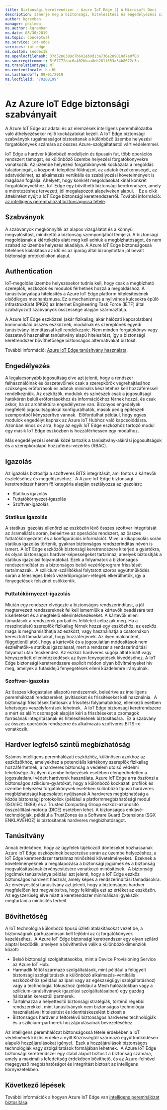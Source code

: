 ```yaml
---
title: Biztonsági keretrendszer – Azure IoT Edge |} A Microsoft Docs
description: Ismerje meg a biztonsági, hitelesítési és engedélyezési szabványok gyűjteménye, amelyek az Azure IoT Edge fejlesztéséhez használt, és érdemes figyelembe venni, mivel a megoldás megtervezése
author: kgremban
manager: philmea
ms.author: kgremban
ms.date: 08/30/2019
ms.topic: conceptual
ms.service: iot-edge
services: iot-edge
ms.custom: seodec18
ms.openlocfilehash: 37d5288389c7b602eb0d13a736e289010d7e0f80
ms.sourcegitcommit: 5f67772dac6a402bbaa8eb261f653a34b8672c3a
ms.translationtype: MT
ms.contentlocale: hu-HU
ms.lasthandoff: 09/01/2019
ms.locfileid: "70208199"
---
```

# <a name="security-standards-for-azure-iot-edge"></a>Az Azure IoT Edge biztonsági szabványait

A Azure IoT Edge az adatai és az elemzések intelligens peremhálózatba való áthelyezésekor rejlő kockázatokat kezeli. A IoT Edge biztonsági szabványok rugalmasságot biztosítanak a különböző üzembe helyezési forgatókönyvek számára az összes Azure-szolgáltatástól várt védelemmel. 

IoT Edge a hardver különböző modelljein és típusain fut, több operációs rendszert támogat, és különböző üzembe helyezési forgatókönyvekre vonatkozik. Az üzembe helyezési forgatókönyvek kockázata a megoldás tulajdonjogát, a központi telepítési földrajzot, az adatok érzékenységét, az adatvédelmet, az alkalmazás vertikális és szabályozási követelményeit is magában foglalja. Ahelyett, hogy konkrét megoldásokat kínál konkrét forgatókönyvekhez, IoT Edge egy bővíthető biztonsági keretrendszer, amely a méretezéshez tervezett, jól megalapozott alapelveken alapul. 
 
Ez a cikk áttekintést nyújt a IoT Edge biztonsági keretrendszerről. További információ: [az intelligens peremhálózat biztonságossá tétele](https://azure.microsoft.com/blog/securing-the-intelligent-edge/).

## <a name="standards"></a>Szabványok

A szabványok megkönnyítik az alapos vizsgálatot és a könnyű megvalósítást, mindkettő a biztonság szempontjából fémjelzi. A biztonsági megoldásnak a kiértékelés alatt meg kell adniuk a megbízhatóságot, és nem szabad az üzembe helyezés akadálya. A Azure IoT Edge biztonságossá tételének kialakítása az idő és az iparág által bizonyítottan jól bevált biztonsági protokollokon alapul. 

## <a name="authentication"></a>Authentication

IoT-megoldás üzembe helyezésekor tudnia kell, hogy csak a megbízható szereplők, eszközök és modulok férhetnek hozzá a megoldáshoz. A tanúsítványalapú hitelesítés a Azure IoT Edge platform hitelesítésének elsődleges mechanizmusa. Ez a mechanizmus a nyilvános kulcsokra épülő infrastruktúrát (PKiX) az Internet Engineering Task Force (IETF) által szabályozott szabványok összessége alapján származtatja.     

A Azure IoT Edge eszközzel (akár fizikailag, akár hálózati kapcsolatban) kommunikáló összes eszköznek, modulnak és szereplőnek egyedi tanúsítvány-identitással kell rendelkeznie. Nem minden forgatókönyv vagy összetevő használhat tanúsítvány alapú hitelesítést, így a biztonsági keretrendszer bővíthetősége biztonságos alternatívákat biztosít. 

További információ: [Azure IoT Edge tanúsítvány használata](iot-edge-certs.md).

## <a name="authorization"></a>Engedélyezés

A legalacsonyabb jogosultság elve azt jelenti, hogy a rendszer felhasználóinak és összetevőinek csak a szerepkörök végrehajtásához szükséges erőforrások és adatok minimális készletéhez kell hozzáféréssel rendelkezniük. Az eszközök, modulok és színészek csak a jogosultsági hatókörén belüli erőforrásokhoz és információkhoz férnek hozzá, és csak akkor, ha az architektúra engedélyezve van. Bizonyos engedélyek megfelelő jogosultságokkal konfigurálhatók, mások pedig építészeti szempontból kényszerítve vannak.  Előfordulhat például, hogy egyes modulok engedélyt kapnak az Azure IoT Hubhoz való kapcsolódásra. Azonban nincs ok arra, hogy az egyik IoT Edge eszközhöz tartozó modul egy másik IoT Edge eszközben is hozzáférhessen egy modulhoz.

Más engedélyezési sémák közé tartozik a tanúsítvány-aláírási jogosultságok és a szerepköralapú hozzáférés-vezérlés (RBAC). 

## <a name="attestation"></a>Igazolás

Az igazolás biztosítja a szoftveres BITS integritását, ami fontos a kártevők észleléséhez és megelőzéséhez.  A Azure IoT Edge biztonsági keretrendszer három fő kategória alapján osztályozza az igazolást:

* Statikus igazolás
* Futtatókörnyezet-igazolás
* Szoftver-igazolás

### <a name="static-attestation"></a>Statikus igazolás

A statikus igazolás ellenőrzi az eszközön lévő összes szoftver integritását az áramellátás során, beleértve az operációs rendszert, az összes futtatókörnyezetet és a konfigurációs információt. Mivel a kikapcsolás során statikus igazolás történik, gyakran biztonságos rendszerindítás néven is ismert. A IoT Edge eszközök biztonsági keretrendszere kiterjed a gyártókra, és olyan biztonságos hardver-képességeket tartalmaz, amelyek biztosítják a statikus igazolási folyamatokat. Ezek a folyamatok a biztonságos rendszerindítást és a biztonságos belső vezérlőprogram frissítését tartalmazzák.  A szilícium-szállítókkal folytatott szoros együttműködés során a felesleges belső vezérlőprogram-rétegek elkerülhetők, így a fenyegetések felszínét csökkentik. 

### <a name="runtime-attestation"></a>Futtatókörnyezet-igazolás

Miután egy rendszer elvégezte a biztonságos rendszerindítást, a jól megtervezett rendszereknek fel kell ismerniük a kártevők beadására tett kísérleteket és a megfelelő ellenintézkedéseket. A kártevők elleni támadások a rendszerek portjait és felületeit célozzák meg. Ha a rosszindulatú szereplők fizikailag férnek hozzá egy eszközhöz, az eszköz maga is meghamisíthatja az eszközt, vagy használhatja a csatornákon keresztüli támadásokat, hogy hozzáférjenek. Az ilyen malcontent, függetlenül attól, hogy a kártevők és a jogosulatlan módosítások nem észlelhetők-e statikus igazolással, mert a rendszer a rendszerindítási folyamat után fecskendez. Az eszköz hardveres súgója által kínált vagy kényszerített ellenintézkedések az ilyen fenyegetések kivédéséhez.  A IoT Edge biztonsági keretrendszere explicit módon olyan bővítményeket hív meg, amelyek a futásidejű fenyegetések elleni küzdelemre irányulnak.  

### <a name="software-attestation"></a>Szoftver-igazolás

Az összes kifogástalan állapotú rendszernek, beleértve az intelligens peremhálózati rendszereket, javításokat és frissítéseket kell használnia.  A biztonsági frissítések fontosak a frissítési folyamatokhoz, ellenkező esetben lehetséges veszélyforrások lehetnek.  A IoT Edge biztonsági keretrendszere a mért és aláírt csomagok alapján kéri a frissítéseket a csomagok forrásának integritásának és hitelesítésének biztosítására.  Ez a szabvány az összes operációs rendszerre és alkalmazás szoftveres BITS-re vonatkozik. 

## <a name="hardware-root-of-trust"></a>Hardver legfelső szintű megbízhatóság

Számos intelligens peremhálózati eszközhöz, különösen azokhoz az eszközökhöz, amelyekhez a potenciális kártékony szereplők fizikailag hozzáférhetnek, a hardveres biztonság a védelem utolsó védelmi lehetősége. Az ilyen üzembe helyezések esetében elengedhetetlen a jogosulatlanul védett hardverek használata. Azure IoT Edge arra ösztönzi a biztonságos szilícium-gyártókat, hogy a különböző kockázati profilok és üzembe helyezési forgatókönyvek esetében különböző típusú hardveres megbízhatósági kapcsolatot nyújtsanak A hardveres megbízhatóság a közös biztonsági protokollok (például a platformmegbízhatósági modul (ISO/IEC 11889) és a Trusted Computing Group eszköz-azonosító összeállítási motorja (DICE) esetében lehet. A biztonságos enklávé-technológiák, például a TrustZones és a Software Guard Extensions (SGX ENKLÁVÉHOZ) is biztosítanak hardveres megbízhatóságot. 

## <a name="certification"></a>Tanúsítvány

Annak érdekében, hogy az ügyfelek tájékozott döntéseket hozhassanak Azure IoT Edge eszközeinek beszerzése során az üzembe helyezéshez, a IoT Edge keretrendszer tartalmaz minősítési követelményeket.  Ezeknek a követelményeknek a megalapozása a biztonsági jogcímek és a biztonság megvalósításának érvényesítésére vonatkozó minősítések.  A biztonsági jogcímek tanúsítványa például azt jelenti, hogy a IoT Edge eszköz biztonságos hardvert használ, amely képes a rendszerindítási támadásokra. Az érvényesítési tanúsítvány azt jelenti, hogy a biztonságos hardver megfelelően lett megvalósítva, hogy felkínálja ezt az értéket az eszközön.  Az egyszerűség elve miatt a keretrendszer minimálisan igyekszik megtartani a minősítés terheit.   

## <a name="extensibility"></a>Bővíthetőség

A IoT technológia különböző típusú üzleti átalakításokat vezet be, a biztonságnak párhuzamosan kell fejlődni az új forgatókönyvek kezeléséhez.  A Azure IoT Edge biztonsági keretrendszer egy olyan szilárd alaptal kezdődik, amelyen a bővíthetővé válik a különböző dimenziók között: 

* Belső biztonsági szolgáltatásokba, mint a Device Provisioning Service az Azure IoT Hub.
* Harmadik féltől származó szolgáltatások, mint például a felügyelt biztonsági szolgáltatások a különböző alkalmazás-vertikális eszközökhöz (például az ipari vagy az egészségügyi szolgáltatáshoz) vagy a technológiai fókuszhoz (például a Mesh hálózatokban vagy a szilícium-tanúsítványok igazolási szolgáltatásaiban) egy gazdag hálózatán keresztül partnerek.
* Tartalmazza a helyettesítő biztonsági stratégiák, történő régebbi rendszerekkel, mint tanúsítványok nem biztonságos technológia használatával hitelesítést és identitáskezelést biztosít a.
* Biztonságos hardver a feltörekvő biztonságos hardveres technológiák és a szilícium-partnerek hozzájárulásainak bevezetéséhez.

Az intelligens peremhálózat biztonságossá tétele érdekében a IoT védelmének közös érdeke a nyílt Közösségtől származó együttműködésen alapuló hozzájárulásokat igényel.  Ezek a hozzájárulások biztonságos technológiák vagy szolgáltatások formájában lehetnek.  A Azure IoT Edge biztonsági keretrendszer egy stabil alapot biztosít a biztonság számára, amely a maximális lefedettség érdekében bővíthető, és az Azure-felhővel megegyező megbízhatóságot és integritást biztosít az intelligens környezetekben.  

## <a name="next-steps"></a>Következő lépések

További információk a hogyan Azure IoT Edge van [intelligens peremhálózat biztosítása](https://azure.microsoft.com/blog/securing-the-intelligent-edge/).
